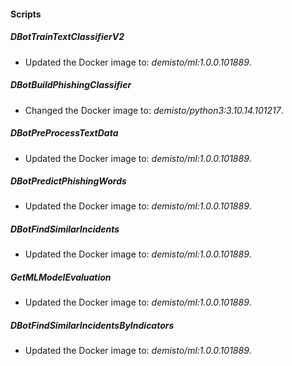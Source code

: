 
#### Scripts

##### DBotTrainTextClassifierV2

- Updated the Docker image to: *demisto/ml:1.0.0.101889*.
##### DBotBuildPhishingClassifier

- Changed the Docker image to: *demisto/python3:3.10.14.101217*.
##### DBotPreProcessTextData

- Updated the Docker image to: *demisto/ml:1.0.0.101889*.
##### DBotPredictPhishingWords

- Updated the Docker image to: *demisto/ml:1.0.0.101889*.
##### DBotFindSimilarIncidents

- Updated the Docker image to: *demisto/ml:1.0.0.101889*.
##### GetMLModelEvaluation

- Updated the Docker image to: *demisto/ml:1.0.0.101889*.
##### DBotFindSimilarIncidentsByIndicators

- Updated the Docker image to: *demisto/ml:1.0.0.101889*.
